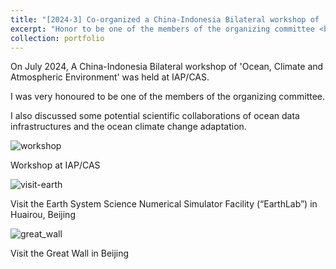 ```yaml
---
title: "[2024-3] Co-organized a China-Indonesia Bilateral workshop of 'Ocean, Climate and Atmospheric Environment at IAP/CAS"
excerpt: "Honor to be one of the members of the organizing committee <br/><img src='./workshop.JPG'>"
collection: portfolio
---
```


On July 2024, A China-Indonesia Bilateral workshop of 'Ocean, Climate and Atmospheric Environment' was held at IAP/CAS.

I was very honoured to be one of the members of the organizing committee.

I also discussed some potential scientific collaborations of ocean data infrastructures and the ocean climate change adaptation.

![workshop](../workshop.JPG)

Workshop at IAP/CAS

![visit-earth](../visit-earth.jpeg)

Visit the Earth System Science Numerical Simulator Facility (“EarthLab”) in Huairou, Beijing

![great_wall](../great_wall.jpeg)

Visit the Great Wall in Beijing

